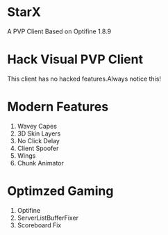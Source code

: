 # StarX
A PVP Client Based on Optifine 1.8.9
# Hack Visual PVP Client
This client has no hacked features.Always notice this!
# Modern Features
1. Wavey Capes
2. 3D Skin Layers
3. No Click Delay
4. Client Spoofer
5. Wings
6. Chunk Animator
# Optimzed Gaming
1. Optifine
2. ServerListBufferFixer
3. Scoreboard Fix